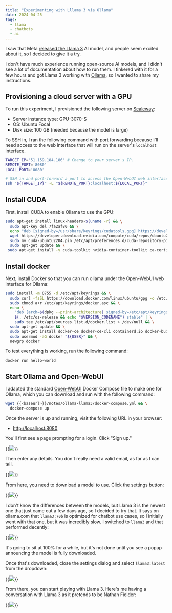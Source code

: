 ```yaml
---
title: "Experimenting with Lllama 3 via Ollama"
date: 2024-04-25
tags:
  - llama
  - chatbots
  - ai
---
```


I saw that Meta [released the Llama 3](https://llama.meta.com/llama3/) AI model, and people seem excited about it, so I decided to give it a try.

I don't have much experience running open-source AI models, and I didn't see a lot of documentation about how to run them. I tinkered with it for a few hours and got Llama 3 working with [Ollama](https://ollama.com/), so I wanted to share my instructions.

## Provisioning a cloud server with a GPU

To run this experiment, I provisioned the following server on [Scaleway](https://scaleway.com):

- Server instance type: GPU-3070-S
- OS: Ubuntu Focal
- Disk size: 100 GB (needed because the model is large)

To SSH in, I ran the following command with port forwarding because I'll need access to the web interface that will run on the server's `localhost` interface.

```bash
TARGET_IP='51.159.184.186' # Change to your server's IP.
REMOTE_PORT='8080'
LOCAL_PORT='8080'

# SSH in and port-forward a port to access the Open-WebUI web interface.
ssh "${TARGET_IP}" -L "${REMOTE_PORT}:localhost:${LOCAL_PORT}"
```

## Install CUDA

First, install CUDA to enable Ollama to use the GPU:

```bash
sudo apt-get install linux-headers-$(uname -r) && \
  sudo apt-key del 7fa2af80 && \
  echo "deb [signed-by=/usr/share/keyrings/cudatools.gpg] https://developer.download.nvidia.com/compute/cuda/repos/ubuntu2204/x86_64/ /" | sudo tee /etc/apt/sources.list.d/cuda-ubuntu2204-x86_64.list && \
  wget https://developer.download.nvidia.com/compute/cuda/repos/ubuntu2204/x86_64/cuda-ubuntu2204.pin && \
  sudo mv cuda-ubuntu2204.pin /etc/apt/preferences.d/cuda-repository-pin-600 && \
  sudo apt-get update && \
 sudo apt-get install -y cuda-toolkit nvidia-container-toolkit ca-certificates curl
```

## Install docker

Next, install Docker so that you can run ollama under the Open-WebUI web interface for Ollama:

```bash
sudo install -m 0755 -d /etc/apt/keyrings && \
  sudo curl -fsSL https://download.docker.com/linux/ubuntu/gpg -o /etc/apt/keyrings/docker.asc && \
  sudo chmod a+r /etc/apt/keyrings/docker.asc && \
  echo \
    "deb [arch=$(dpkg --print-architecture) signed-by=/etc/apt/keyrings/docker.asc] https://download.docker.com/linux/ubuntu \
    $(. /etc/os-release && echo "$VERSION_CODENAME") stable" | \
    sudo tee /etc/apt/sources.list.d/docker.list > /dev/null && \
  sudo apt-get update && \
  sudo apt-get install docker-ce docker-ce-cli containerd.io docker-buildx-plugin docker-compose-plugin && \
  sudo usermod -aG docker "${USER}" && \
  newgrp docker
```

To test everything is working, run the following command:

```bash
docker run hello-world
```

## Start Ollama and Open-WebUI

I adapted the standard [Open-WebUI](https://github.com/open-webui/open-webui) Docker Compose file to make one for Ollama, which you can download and run with the following command:

```bash
wget {{<baseurl>}}/notes/ollama-llama3/docker-compose.yml && \
  docker-compose up
```

Once the server is up and running, visit the following URL in your browser:

- <http://localhost:8080>

You'll first see a page prompting for a login. Click "Sign up."

{{<img src="open-webui-signup.webp" has-border="true">}}

Then enter any details. You don't really need a valid email, as far as I can tell.

{{<img src="open-webui-create-account.webp" has-border="true">}}

From here, you need to download a model to use. Click the settings button:

{{<img src="open-webui-settings-button.webp" has-border="true">}}

I don't know the differences between the models, but Llama 3 is the newest one that just came out a few days ago, so I decided to try that. It says on ollama.com that `llama3:70b` is optimized for chatbot use cases, so I initially went with that one, but it was incredibly slow. I switched to `llama3` and that performed decently:

{{<img src="open-webui-download-model.webp" has-border="true">}}

It's going to sit at 100% for a while, but it's not done until you see a popup announcing the model is fully downloaded.

Once that's downloaded, close the settings dialog and select `llama3:latest` from the dropdown:

{{<img src="llama3-model.webp" has-border="true">}}

From there, you can start playing with Llama 3. Here's me having a conversation with Llama 3 as it pretends to be Nathan Fielder:

{{<img src="llama3-answer.webp" has-border="true">}}
